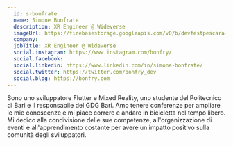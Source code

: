 ```yaml
---
  id: s-bonfrate
  name: Simone Bonfrate
  description: XR Engineer @ Wideverse
  imageUrl: https://firebasestorage.googleapis.com/v0/b/devfestpescara-2023.appspot.com/o/speakers%2Fs-bonfrate.png?alt=media&token=a51f2001-6e0e-4c71-bd19-0af218d9df95
  company: 
  jobTitle: XR Engineer @ Wideverse
  social.instagram: https://www.instagram.com/bonfry/
  social.facebook: 
  social.linkedin: https://www.linkedin.com/in/simone-bonfrate/
  social.twitter: https://twitter.com/bonfry_dev
  social.blog: https://bonfry.com
---
```


Sono uno sviluppatore Flutter e Mixed Reality, uno studente del Politecnico di Bari e il responsabile del GDG Bari. Amo tenere conferenze per ampliare le mie conoscenze e mi piace correre e andare in bicicletta nel tempo libero. Mi dedico alla condivisione delle sue competenze, all'organizzazione di eventi e all'apprendimento costante per avere un impatto positivo sulla comunità degli sviluppatori.
